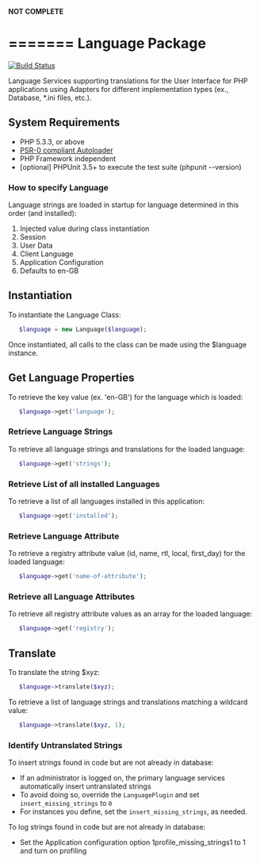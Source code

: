 **NOT COMPLETE**

=======
Language Package
=======

[![Build Status](https://travis-ci.org/Molajo/Language.png?branch=master)](https://travis-ci.org/Molajo/Language)

Language Services supporting translations for the User Interface for PHP applications using Adapters for different
implementation types (ex., Database, *.ini files, etc.).

## System Requirements ##

* PHP 5.3.3, or above
* [PSR-0 compliant Autoloader](https://github.com/php-fig/fig-standards/blob/master/accepted/PSR-0.md)
* PHP Framework independent
* [optional] PHPUnit 3.5+ to execute the test suite (phpunit --version)

### How to specify Language ###

Language strings are loaded in startup for language determined in this order (and installed):

 1. Injected value during class instantiation
 2. Session
 3. User Data
 4. Client Language
 5. Application Configuration
 6. Defaults to en-GB

## Instantiation ##

To instantiate the Language Class:

 ```php
    $language = new Language($language);
 ```

Once instantiated, all calls to the class can be made using the $language instance.

## Get Language Properties ##

To retrieve the key value (ex. 'en-GB') for the language which is loaded:
 ```php
    $language->get('language');
 ```
### Retrieve Language Strings ###

To retrieve all language strings and translations for the loaded language:
 ```php
    $language->get('strings');
 ```
### Retrieve List of all installed Languages ###

To retrieve a list of all languages installed in this application:
 ```php
    $language->get('installed');
 ```
### Retrieve Language Attribute ###

To retrieve a registry attribute value (id, name, rtl, local, first_day) for the loaded language:
 ```php
    $language->get('name-of-attribute');
 ```
### Retrieve all Language Attributes ###

To retrieve all registry attribute values as an array for the loaded language:

 ```php
    $language->get('registry');
 ```
## Translate ##

To translate the string $xyz:
 ```php
    $language->translate($xyz);
 ```

To retrieve a list of language strings and translations matching a wildcard value:
 ```php
    $language->translate($xyz, 1);
 ```

### Identify Untranslated Strings ###

To insert strings found in code but are not already in database:

- If an administrator is logged on, the primary language services automatically insert untranslated strings
- To avoid doing so, override the `LanguagePlugin` and set `insert_missing_strings` to `0`
- For instances you define, set the `insert_missing_strings`, as needed.

To log strings found in code but are not already in database:

- Set the Application configuration option 1profile_missing_strings1 to 1 and turn on profiling
